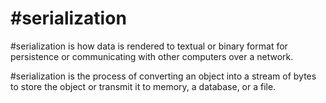# #serialization

#serialization is how data is rendered to textual or binary format for persistence or communicating with other computers over a network.

#serialization is the process of converting an object into a stream of bytes to store the object or transmit it to memory, a database, or a file.